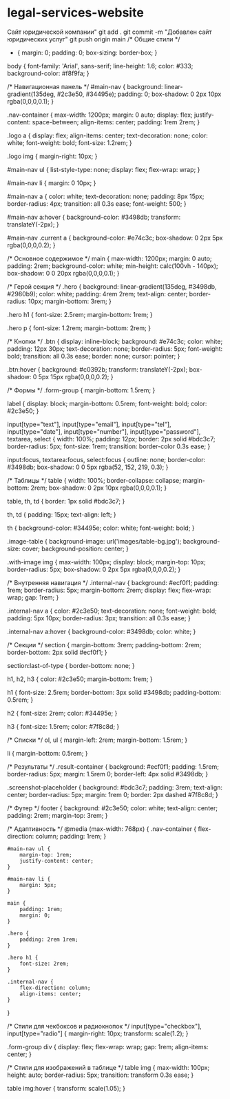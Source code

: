 # legal-services-website
Сайт юридической компании"
git add .
git commit -m "Добавлен сайт юридических услуг"
git push origin main
/* Общие стили */
* {
    margin: 0;
    padding: 0;
    box-sizing: border-box;
}

body {
    font-family: 'Arial', sans-serif;
    line-height: 1.6;
    color: #333;
    background-color: #f8f9fa;
}

/* Навигационная панель */
#main-nav {
    background: linear-gradient(135deg, #2c3e50, #34495e);
    padding: 0;
    box-shadow: 0 2px 10px rgba(0,0,0,0.1);
}

.nav-container {
    max-width: 1200px;
    margin: 0 auto;
    display: flex;
    justify-content: space-between;
    align-items: center;
    padding: 1rem 2rem;
}

.logo a {
    display: flex;
    align-items: center;
    text-decoration: none;
    color: white;
    font-weight: bold;
    font-size: 1.2rem;
}

.logo img {
    margin-right: 10px;
}

#main-nav ul {
    list-style-type: none;
    display: flex;
    flex-wrap: wrap;
}

#main-nav li {
    margin: 0 10px;
}

#main-nav a {
    color: white;
    text-decoration: none;
    padding: 8px 15px;
    border-radius: 4px;
    transition: all 0.3s ease;
    font-weight: 500;
}

#main-nav a:hover {
    background-color: #3498db;
    transform: translateY(-2px);
}

#main-nav .current a {
    background-color: #e74c3c;
    box-shadow: 0 2px 5px rgba(0,0,0,0.2);
}

/* Основное содержимое */
main {
    max-width: 1200px;
    margin: 0 auto;
    padding: 2rem;
    background-color: white;
    min-height: calc(100vh - 140px);
    box-shadow: 0 0 20px rgba(0,0,0,0.1);
}

/* Герой секция */
.hero {
    background: linear-gradient(135deg, #3498db, #2980b9);
    color: white;
    padding: 4rem 2rem;
    text-align: center;
    border-radius: 10px;
    margin-bottom: 3rem;
}

.hero h1 {
    font-size: 2.5rem;
    margin-bottom: 1rem;
}

.hero p {
    font-size: 1.2rem;
    margin-bottom: 2rem;
}

/* Кнопки */
.btn {
    display: inline-block;
    background: #e74c3c;
    color: white;
    padding: 12px 30px;
    text-decoration: none;
    border-radius: 5px;
    font-weight: bold;
    transition: all 0.3s ease;
    border: none;
    cursor: pointer;
}

.btn:hover {
    background: #c0392b;
    transform: translateY(-2px);
    box-shadow: 0 5px 15px rgba(0,0,0,0.2);
}

/* Формы */
.form-group {
    margin-bottom: 1.5rem;
}

label {
    display: block;
    margin-bottom: 0.5rem;
    font-weight: bold;
    color: #2c3e50;
}

input[type="text"],
input[type="email"],
input[type="tel"],
input[type="date"],
input[type="number"],
input[type="password"],
textarea,
select {
    width: 100%;
    padding: 12px;
    border: 2px solid #bdc3c7;
    border-radius: 5px;
    font-size: 1rem;
    transition: border-color 0.3s ease;
}

input:focus,
textarea:focus,
select:focus {
    outline: none;
    border-color: #3498db;
    box-shadow: 0 0 5px rgba(52, 152, 219, 0.3);
}

/* Таблицы */
table {
    width: 100%;
    border-collapse: collapse;
    margin-bottom: 2rem;
    box-shadow: 0 2px 10px rgba(0,0,0,0.1);
}

table, th, td {
    border: 1px solid #bdc3c7;
}

th, td {
    padding: 15px;
    text-align: left;
}

th {
    background-color: #34495e;
    color: white;
    font-weight: bold;
}

.image-table {
    background-image: url('images/table-bg.jpg');
    background-size: cover;
    background-position: center;
}

.with-image img {
    max-width: 100px;
    display: block;
    margin-top: 10px;
    border-radius: 5px;
    box-shadow: 0 2px 5px rgba(0,0,0,0.2);
}

/* Внутренняя навигация */
.internal-nav {
    background: #ecf0f1;
    padding: 1rem;
    border-radius: 5px;
    margin-bottom: 2rem;
    display: flex;
    flex-wrap: wrap;
    gap: 1rem;
}

.internal-nav a {
    color: #2c3e50;
    text-decoration: none;
    font-weight: bold;
    padding: 5px 10px;
    border-radius: 3px;
    transition: all 0.3s ease;
}

.internal-nav a:hover {
    background-color: #3498db;
    color: white;
}

/* Секции */
section {
    margin-bottom: 3rem;
    padding-bottom: 2rem;
    border-bottom: 2px solid #ecf0f1;
}

section:last-of-type {
    border-bottom: none;
}

h1, h2, h3 {
    color: #2c3e50;
    margin-bottom: 1rem;
}

h1 {
    font-size: 2.5rem;
    border-bottom: 3px solid #3498db;
    padding-bottom: 0.5rem;
}

h2 {
    font-size: 2rem;
    color: #34495e;
}

h3 {
    font-size: 1.5rem;
    color: #7f8c8d;
}

/* Списки */
ol, ul {
    margin-left: 2rem;
    margin-bottom: 1.5rem;
}

li {
    margin-bottom: 0.5rem;
}

/* Результаты */
.result-container {
    background: #ecf0f1;
    padding: 1.5rem;
    border-radius: 5px;
    margin: 1.5rem 0;
    border-left: 4px solid #3498db;
}

.screenshot-placeholder {
    background: #bdc3c7;
    padding: 3rem;
    text-align: center;
    border-radius: 5px;
    margin: 1rem 0;
    border: 2px dashed #7f8c8d;
}

/* Футер */
footer {
    background: #2c3e50;
    color: white;
    text-align: center;
    padding: 2rem;
    margin-top: 3rem;
}

/* Адаптивность */
@media (max-width: 768px) {
    .nav-container {
        flex-direction: column;
        padding: 1rem;
    }
    
    #main-nav ul {
        margin-top: 1rem;
        justify-content: center;
    }
    
    #main-nav li {
        margin: 5px;
    }
    
    main {
        padding: 1rem;
        margin: 0;
    }
    
    .hero {
        padding: 2rem 1rem;
    }
    
    .hero h1 {
        font-size: 2rem;
    }
    
    .internal-nav {
        flex-direction: column;
        align-items: center;
    }
}

/* Стили для чекбоксов и радиокнопок */
input[type="checkbox"],
input[type="radio"] {
    margin-right: 10px;
    transform: scale(1.2);
}

.form-group div {
    display: flex;
    flex-wrap: wrap;
    gap: 1rem;
    align-items: center;
}

/* Стили для изображений в таблице */
table img {
    max-width: 100px;
    height: auto;
    border-radius: 5px;
    transition: transform 0.3s ease;
}

table img:hover {
    transform: scale(1.05);
}
